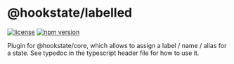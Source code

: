 # @hookstate/labelled

[![license](https://img.shields.io/github/license/avkonst/hookstate)](https://img.shields.io/github/license/avkonst/hookstate) [![npm version](https://img.shields.io/npm/v/@hookstate/labelled.svg?maxAge=300&label=version&colorB=007ec6)](https://www.npmjs.com/package/@hookstate/labelled)

Plugin for @hookstate/core, which allows to assign a label / name / alias for a state. See typedoc
in the typescript header file for how to use it.
